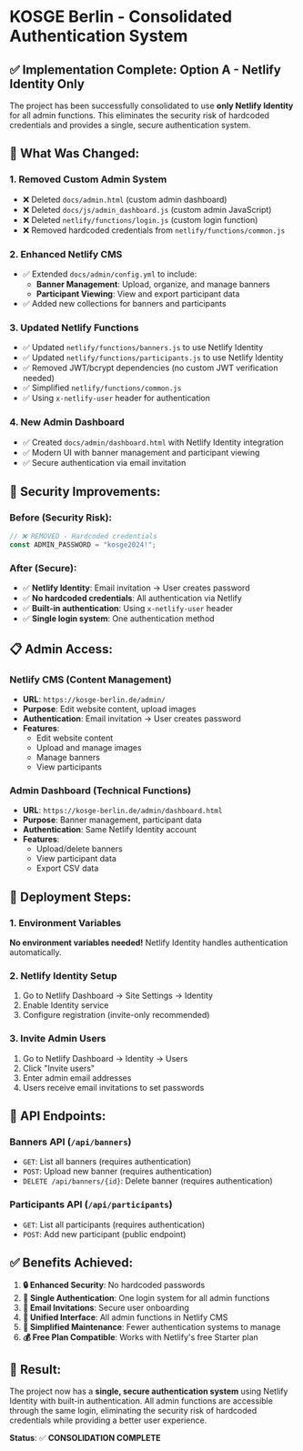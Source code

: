 # KOSGE Berlin - Consolidated Authentication System

## ✅ **Implementation Complete: Option A - Netlify Identity Only**

The project has been successfully consolidated to use **only Netlify Identity** for all admin functions. This eliminates the security risk of hardcoded credentials and provides a single, secure authentication system.

## 🔧 **What Was Changed:**

### **1. Removed Custom Admin System**

- ❌ Deleted `docs/admin.html` (custom admin dashboard)
- ❌ Deleted `docs/js/admin_dashboard.js` (custom admin JavaScript)
- ❌ Deleted `netlify/functions/login.js` (custom login function)
- ❌ Removed hardcoded credentials from `netlify/functions/common.js`

### **2. Enhanced Netlify CMS**

- ✅ Extended `docs/admin/config.yml` to include:
  - **Banner Management**: Upload, organize, and manage banners
  - **Participant Viewing**: View and export participant data
- ✅ Added new collections for banners and participants

### **3. Updated Netlify Functions**

- ✅ Updated `netlify/functions/banners.js` to use Netlify Identity
- ✅ Updated `netlify/functions/participants.js` to use Netlify Identity
- ✅ Removed JWT/bcrypt dependencies (no custom JWT verification needed)
- ✅ Simplified `netlify/functions/common.js`
- ✅ Using `x-netlify-user` header for authentication

### **4. New Admin Dashboard**

- ✅ Created `docs/admin/dashboard.html` with Netlify Identity integration
- ✅ Modern UI with banner management and participant viewing
- ✅ Secure authentication via email invitation

## 🔐 **Security Improvements:**

### **Before (Security Risk):**

```javascript
// ❌ REMOVED - Hardcoded credentials
const ADMIN_PASSWORD = "kosge2024!";
```

### **After (Secure):**

- ✅ **Netlify Identity**: Email invitation → User creates password
- ✅ **No hardcoded credentials**: All authentication via Netlify
- ✅ **Built-in authentication**: Using `x-netlify-user` header
- ✅ **Single login system**: One authentication method

## 📋 **Admin Access:**

### **Netlify CMS (Content Management)**

- **URL**: `https://kosge-berlin.de/admin/`
- **Purpose**: Edit website content, upload images
- **Authentication**: Email invitation → User creates password
- **Features**:
  - Edit website content
  - Upload and manage images
  - Manage banners
  - View participants

### **Admin Dashboard (Technical Functions)**

- **URL**: `https://kosge-berlin.de/admin/dashboard.html`
- **Purpose**: Banner management, participant data
- **Authentication**: Same Netlify Identity account
- **Features**:
  - Upload/delete banners
  - View participant data
  - Export CSV data

## 🚀 **Deployment Steps:**

### **1. Environment Variables**

**No environment variables needed!** Netlify Identity handles authentication automatically.

### **2. Netlify Identity Setup**

1. Go to Netlify Dashboard → Site Settings → Identity
2. Enable Identity service
3. Configure registration (invite-only recommended)

### **3. Invite Admin Users**

1. Go to Netlify Dashboard → Identity → Users
2. Click "Invite users"
3. Enter admin email addresses
4. Users receive email invitations to set passwords

## 🔄 **API Endpoints:**

### **Banners API** (`/api/banners`)

- `GET`: List all banners (requires authentication)
- `POST`: Upload new banner (requires authentication)
- `DELETE /api/banners/{id}`: Delete banner (requires authentication)

### **Participants API** (`/api/participants`)

- `GET`: List all participants (requires authentication)
- `POST`: Add new participant (public endpoint)

## ✅ **Benefits Achieved:**

1. **🔒 Enhanced Security**: No hardcoded passwords
2. **🎯 Single Authentication**: One login system for all admin functions
3. **📧 Email Invitations**: Secure user onboarding
4. **🔄 Unified Interface**: All admin functions in Netlify CMS
5. **🚀 Simplified Maintenance**: Fewer authentication systems to manage
6. **💰 Free Plan Compatible**: Works with Netlify's free Starter plan

## 🎉 **Result:**

The project now has a **single, secure authentication system** using Netlify Identity with built-in authentication. All admin functions are accessible through the same login, eliminating the security risk of hardcoded credentials while providing a better user experience.

**Status**: ✅ **CONSOLIDATION COMPLETE**
